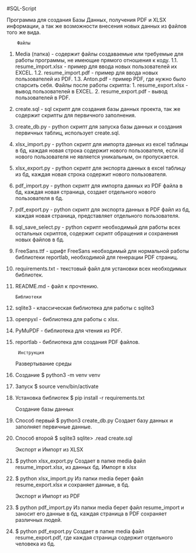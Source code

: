 #SQL-Script

Программа для создания Базы Данных, получения PDF и XLSX информации, а так же возможности внесения новых данных из файлов того же вида.

        Файлы
1. Media (папка) - содержит файлы создаваемые или требуемые для работы программы, не имеющие прямого отношения к коду.
    1.1. resume_import.xlsx - пример для ввода новых пользователей их EXCEL.
    1.2. resume_import.pdf - пример для ввода новых пользователей из PDF.
    1.3. Anton.pdf - пример PDF, где нужно было спарсить себя.
    Файлы после работы скрипта:
        1. resume_export.xlsx - вывод пользователей в EXCEL.
        2. resume_export.pdf - вывод пользователей в PDF.
2. create.sql - sql скрипт для создания базы данных проекта, так же содержит скрипты для первичного заполнения.
3. create_db.py - python скрипт для запуска базы данных и создания первичных таблиц, использует create.sql.
4. xlsx_import.py - python скрипт для импорта данных из excel таблицы в бд, каждая новая строка содержит нового пользователя, если id нового пользователя не является уникальным, он пропускается.
5. xlsx_export.py - python скрипт для экспорта данных в excel таблицу из бд, каждая новая строка содержит нового пользователя.
6. pdf_import.py - python скрипт для импорта данных из PDF файла в бд, каждая новая страница, создает отдельного нового пользователя в бд.
7. pdf_export.py - python скрипт для экспорта данных в PDF файл из бд, каждая новая страница, представляет отдельного пользователя.
8. sql_save_select.py - python скрипт необходимый для работы всех остальных скриптов, содержит скрипт обращения и сохранения новых файлов в бд.
9. FreeSans.ttf - шрифт FreeSans необходимый для нормальной работы библиотеки reportlab, необходимой для генерации PDF страниц.
10. requirements.txt - текстовый файл для установки всех необходимых библиотек.
11. README.md - файл к прочтению.

        Библиотеки
1. sqlite3 - классическая библиотека для работы с sqlite3
2. openpyxl - библиотека для работы с xlsx.
3. PyMuPDF - библиотека для чтения из PDF.
4. reportlab - библиотека для создания PDF файлов.


        Инструкция

    Развертывание среды
1. Создание
$ python3 -m venv venv
2. Запуск
$ source venv/bin/activate
3. Установка библиотек
$ pip install -r requirements.txt

    Создание базы данных
1. Способ первый
$ python3 create_db.py
Создает базу данных и заполняет первичные данные.
2. Способ второй
$ sqlite3
sqlite> .read create.sql

    Экспорт и Импорт из XLSX
1. $ python xlsx_export.py
Создает в папке media файл resume_import.xlsx, из данных бд.
Импорт в xlsx
2. $ python xlsx_import.py
Из папки media берет файл resume_export.xlsx и сохраняет данные, в бд.

    Экспорт и Импорт из PDF
1. $ python pdf_import.py
Из папки media берет файл resume_import и заносит его данные в бд, каждая страница в PDF сохраняет различных людей.
2. $ python pdf_export.py
Создает в папке media файл resume_export.pdf, где каждая страница содержит отдельного человека из бд.